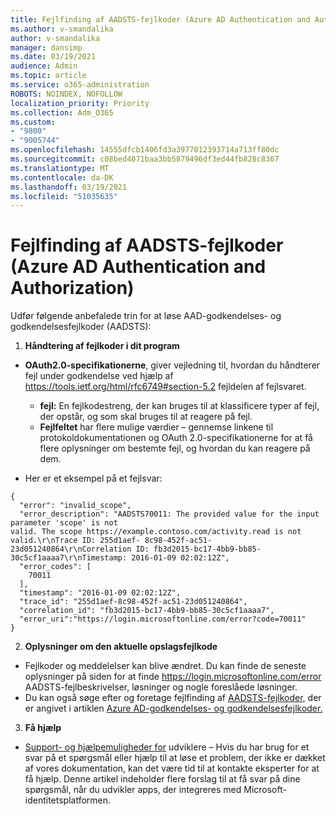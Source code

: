```yaml
---
title: Fejlfinding af AADSTS-fejlkoder (Azure AD Authentication and Authorization)
ms.author: v-smandalika
author: v-smandalika
manager: dansimp
ms.date: 03/19/2021
audience: Admin
ms.topic: article
ms.service: o365-administration
ROBOTS: NOINDEX, NOFOLLOW
localization_priority: Priority
ms.collection: Adm_O365
ms.custom:
- "9800"
- "9005744"
ms.openlocfilehash: 14555dfcb1406fd3a3977012393714a713ff80dc
ms.sourcegitcommit: c08bed4071baa3bb5879496df3ed44fb828c8367
ms.translationtype: MT
ms.contentlocale: da-DK
ms.lasthandoff: 03/19/2021
ms.locfileid: "51035635"
---
```

# <a name="troubleshoot-azure-ad-authentication-and-authorization-aadsts-error-codes"></a>Fejlfinding af AADSTS-fejlkoder (Azure AD Authentication and Authorization)

Udfør følgende anbefalede trin for at løse AAD-godkendelses- og godkendelsesfejlkoder (AADSTS):

1. **Håndtering af fejlkoder i dit program**

- **OAuth2.0-specifikationerne**, giver vejledning til, hvordan du håndterer fejl under godkendelse ved hjælp af https://tools.ietf.org/html/rfc6749#section-5.2 fejldelen af fejlsvaret.

    - **fejl:** En fejlkodestreng, der kan bruges til at klassificere typer af fejl, der opstår, og som skal bruges til at reagere på fejl.
    - **Fejlfeltet** har flere mulige værdier – gennemse linkene til protokoldokumentationen og OAuth 2.0-specifikationerne for at få flere oplysninger om bestemte fejl, og hvordan du kan reagere på dem.

- Her er et eksempel på et fejlsvar:
```
{
  "error": "invalid_scope",
  "error_description": "AADSTS70011: The provided value for the input parameter 'scope' is not 
valid. The scope https://example.contoso.com/activity.read is not valid.\r\nTrace ID: 255d1aef- 8c98-452f-ac51-23d051240864\r\nCorrelation ID: fb3d2015-bc17-4bb9-bb85-30c5cf1aaaa7\r\nTimestamp: 2016-01-09 02:02:12Z",
  "error_codes": [
    70011
  ],
  "timestamp": "2016-01-09 02:02:12Z",
  "trace_id": "255d1aef-8c98-452f-ac51-23d051240864",
  "correlation_id": "fb3d2015-bc17-4bb9-bb85-30c5cf1aaaa7", 
  "error_uri":"https://login.microsoftonline.com/error?code=70011"
}
```
2. **Oplysninger om den aktuelle opslagsfejlkode**

- Fejlkoder og meddelelser kan blive ændret. Du kan finde de seneste oplysninger på siden for at finde https://login.microsoftonline.com/error AADSTS-fejlbeskrivelser, løsninger og nogle foreslåede løsninger.
- Du kan også søge efter og foretage fejlfinding af [AADSTS-fejlkoder,](https://docs.microsoft.com/azure/active-directory/develop/reference-aadsts-error-codes#aadsts-error-codes) der er angivet i artiklen [Azure AD-godkendelses- og godkendelsesfejlkoder.](https://docs.microsoft.com/azure/active-directory/develop/reference-aadsts-error-codes#handling-error-codes-in-your-application)

3. **Få hjælp**

- [Support- og hjælpemuligheder for](https://docs.microsoft.com/azure/active-directory/develop/developer-support-help-options) udviklere – Hvis du har brug for et svar på et spørgsmål eller hjælp til at løse et problem, der ikke er dækket af vores dokumentation, kan det være tid til at kontakte eksperter for at få hjælp. Denne artikel indeholder flere forslag til at få svar på dine spørgsmål, når du udvikler apps, der integreres med Microsoft-identitetsplatformen.








